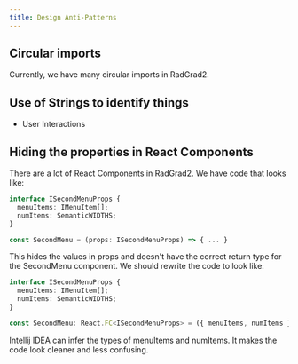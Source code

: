```yaml
---
title: Design Anti-Patterns
---
```


## Circular imports

Currently, we have many circular imports in RadGrad2.

## Use of Strings to identify things

* User Interactions

## Hiding the properties in React Components

There are a lot of React Components in RadGrad2. We have code that looks like:

```typescript jsx
interface ISecondMenuProps {
  menuItems: IMenuItem[];
  numItems: SemanticWIDTHS;
}

const SecondMenu = (props: ISecondMenuProps) => { ... }

```

This hides the values in props and doesn't have the correct return type for the SecondMenu component. We should rewrite the code to look like:

```typescript jsx
interface ISecondMenuProps {
  menuItems: IMenuItem[];
  numItems: SemanticWIDTHS;
}

const SecondMenu: React.FC<ISecondMenuProps> = ({ menuItems, numItems }) => { ... }
```
Intellij IDEA can infer the types of menuItems and numItems. It makes the code look cleaner and less confusing.
